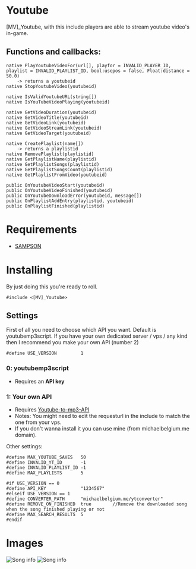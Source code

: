# Youtube

[MV]_Youtube, with this include players are able to stream youtube video's in-game.

## Functions and callbacks:


```PAWN
native PlayYoutubeVideoFor(url[], playfor = INVALID_PLAYER_ID, playlist = INVALID_PLAYLIST_ID, bool:usepos = false, Float:distance = 50.0) 
	-> returns a youtubeid
native StopYoutubeVideo(youtubeid)

native IsValidYoutubeURL(string[])
native IsYouTubeVideoPlaying(youtubeid)

native GetVideoDuration(youtubeid)
native GetVideoTitle(youtubeid)
native GetVideoLink(youtubeid)
native GetVideoStreamLink(youtubeid)
native GetVideoTarget(youtubeid)

native CreatePlaylist(name[])
	-> returns a playlistid
native RemovePlaylist(playlistid)
native GetPlaylistName(playlistid)
native GetPlaylistSongs(playlistid)
native GetPlaylistSongsCount(playlistid)
native GetPlaylistFromVideo(youtubeid)

public OnYoutubeVideoStart(youtubeid)
public OnYoutubeVideoFinished(youtubeid)
public OnYoutubeDownloadError(youtubeid, message[])
public OnPlaylistAddEntry(playlistid, youtubeid)
public OnPlaylistFinished(playlistid)
```

# Requirements

* [SAMPSON](https://github.com/Hual/SAMPSON)

# Installing

By just doing this you're ready to roll.

```pawn
#include <[MV]_Youtube>
```

## Settings

First of all you need to choose which API you want. Default is youtubemp3script.
If you have your own dedicated server / vps / any kind then I recommend you make your own API (number 2)

```PAWN
#define USE_VERSION			1
```

### 0: youtubemp3script 

* Requires an **API key**

### 1: Your own API

* Requires [Youtube-to-mp3-API](https://github.com/MichaelBelgium/Youtube-to-mp3-API)
* Notes: You might need to edit the requesturl in the include to match the one from your vps.
* If you don't wanna install it you can use mine (from michaelbelgium.me domain).

Other settings:
```PAWN
#define MAX_YOUTUBE_SAVES	50
#define INVALID_YT_ID		-1
#define INVALID_PLAYLIST_ID	-1
#define MAX_PLAYLISTS		5

#if USE_VERSION == 0
#define API_KEY				"1234567"
#elseif USE_VERSION == 1
#define CONVERTER_PATH		"michaelbelgium.me/ytconverter"
#define REMOVE_ON_FINISHED	true 		//Remove the downloaded song when the song finished playing or not
#define MAX_SEARCH_RESULTS 	5
#endif
```

# Images
![Song info](http://puu.sh/oRnMo.jpg)
![Song info](http://puu.sh/oRnNh.png)
